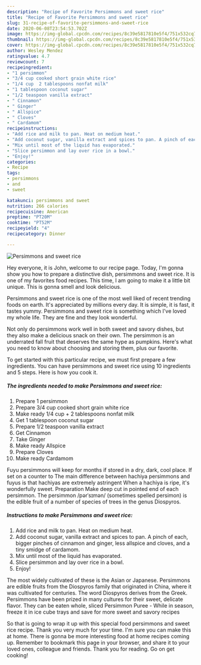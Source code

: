 ```yaml
---
description: "Recipe of Favorite Persimmons and sweet rice"
title: "Recipe of Favorite Persimmons and sweet rice"
slug: 31-recipe-of-favorite-persimmons-and-sweet-rice
date: 2020-06-08T23:54:53.702Z
image: https://img-global.cpcdn.com/recipes/8c39e5817810e5f4/751x532cq70/persimmons-and-sweet-rice-recipe-main-photo.jpg
thumbnail: https://img-global.cpcdn.com/recipes/8c39e5817810e5f4/751x532cq70/persimmons-and-sweet-rice-recipe-main-photo.jpg
cover: https://img-global.cpcdn.com/recipes/8c39e5817810e5f4/751x532cq70/persimmons-and-sweet-rice-recipe-main-photo.jpg
author: Wesley Mendez
ratingvalue: 4.7
reviewcount: 7
recipeingredient:
- "1 persimmon"
- "3/4 cup cooked short grain white rice"
- "1/4 cup  2 tablespoons nonfat milk"
- "1 tablespoon coconut sugar"
- "1/2 teaspoon vanilla extract"
- " Cinnamon"
- " Ginger"
- " Allspice"
- " Cloves"
- " Cardamom"
recipeinstructions:
- "Add rice and milk to pan. Heat on medium heat."
- "Add coconut sugar, vanilla extract and spices to pan. A pinch of each, bigger pinches of cinnamon and ginger, less allspice and cloves, and a tiny smidge of cardamom."
- "Mix until most of the liquid has evaporated."
- "Slice persimmon and lay over rice in a bowl."
- "Enjoy!"
categories:
- Recipe
tags:
- persimmons
- and
- sweet

katakunci: persimmons and sweet 
nutrition: 266 calories
recipecuisine: American
preptime: "PT20M"
cooktime: "PT52M"
recipeyield: "4"
recipecategory: Dinner

---
```



![Persimmons and sweet rice](https://img-global.cpcdn.com/recipes/8c39e5817810e5f4/751x532cq70/persimmons-and-sweet-rice-recipe-main-photo.jpg)

Hey everyone, it is John, welcome to our recipe page. Today, I'm gonna show you how to prepare a distinctive dish, persimmons and sweet rice. It is one of my favorites food recipes. This time, I am going to make it a little bit unique. This is gonna smell and look delicious.

Persimmons and sweet rice is one of the most well liked of recent trending foods on earth. It's appreciated by millions every day. It is simple, it is fast, it tastes yummy. Persimmons and sweet rice is something which I've loved my whole life. They are fine and they look wonderful.

Not only do persimmons work well in both sweet and savory dishes, but they also make a delicious snack on their own. The persimmon is an underrated fall fruit that deserves the same hype as pumpkins. Here&#39;s what you need to know about choosing and storing them, plus our favorite.


To get started with this particular recipe, we must first prepare a few ingredients. You can have persimmons and sweet rice using 10 ingredients and 5 steps. Here is how you cook it.

<!--inarticleads1-->

##### The ingredients needed to make Persimmons and sweet rice:

1. Prepare 1 persimmon
1. Prepare 3/4 cup cooked short grain white rice
1. Make ready 1/4 cup + 2 tablespoons nonfat milk
1. Get 1 tablespoon coconut sugar
1. Prepare 1/2 teaspoon vanilla extract
1. Get  Cinnamon
1. Take  Ginger
1. Make ready  Allspice
1. Prepare  Cloves
1. Make ready  Cardamom


Fuyu persimmons will keep for months if stored in a dry, dark, cool place. If set on a counter to The main difference between hachiya persimmons and fuyus is that hachiyas are extremely astringent When a hachiya is ripe, it&#39;s wonderfully sweet. Preparation Make deep cut in pointed end of each persimmon. The persimmon /pərˈsɪmən/ (sometimes spelled persimon) is the edible fruit of a number of species of trees in the genus Diospyros. 

<!--inarticleads2-->

##### Instructions to make Persimmons and sweet rice:

1. Add rice and milk to pan. Heat on medium heat.
1. Add coconut sugar, vanilla extract and spices to pan. A pinch of each, bigger pinches of cinnamon and ginger, less allspice and cloves, and a tiny smidge of cardamom.
1. Mix until most of the liquid has evaporated.
1. Slice persimmon and lay over rice in a bowl.
1. Enjoy!


The most widely cultivated of these is the Asian or Japanese. Persimmons are edible fruits from the Diospyros family that originated in China, where it was cultivated for centuries. The word Diospyros derives from the Greek. Persimmons have been prized in many cultures for their sweet, delicate flavor. They can be eaten whole, sliced Persimmon Puree - While in season, freeze it in ice cube trays and save for more sweet and savory recipes 

So that is going to wrap it up with this special food persimmons and sweet rice recipe. Thank you very much for your time. I'm sure you can make this at home. There is gonna be more interesting food at home recipes coming up. Remember to bookmark this page in your browser, and share it to your loved ones, colleague and friends. Thank you for reading. Go on get cooking!
